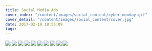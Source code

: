 ```yaml
---
title: Social Media Ads
cover_index: "/content/images/social_content/cyber_monday.gif"
cover_detail: "/content/images/social_content/cover.jpg"
date: 2017-02-19 18:55:09
tags:
---
```



<img class="post" src="/content/images/social_content/party_offers.gif">

<img class="post" src="/content/images/social_content/cyber_monday.gif">

<img class="post" src="/content/images/social_content/banner.jpg">

<img class="post" src="/content/images/social_content/snow.gif">

<img class="post" id="new-year" src="/content/images/social_content/new-year-wishes.gif">

<img class="post" src="/content/images/social_content/bags.jpg">

<img class="post" src="/content/images/social_content/curvy.jpg">

<img class="post" src="/content/images/social_content/Cyprus_site_3.jpg">

<img class="post" src="/content/images/social_content/box1.jpg">

<img class="post" src="/content/images/social_content/sale02.jpg">